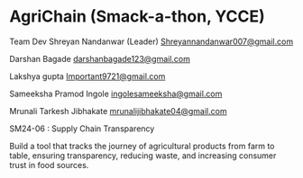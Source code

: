 # AgriChain (Smack-a-thon, YCCE)
Team Dev
Shreyan Nandanwar (Leader)
Shreyannandanwar007@gmail.com

Darshan Bagade 
darshanbagade123@gmail.com

Lakshya gupta
Important9721@gmail.com

Sameeksha Pramod Ingole 
ingolesameeksha@gmail.com

Mrunali Tarkesh Jibhakate 
mrunalijibhakate04@gmail.com

SM24-06 : Supply Chain Transparency

Build a tool that tracks the journey of agricultural products from farm to table, ensuring transparency, reducing waste, and increasing consumer trust in food sources.


